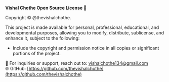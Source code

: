 **Vishal Chothe Open Source License 🌟**

Copyright © @thevishalchothe.

This project is made available for personal, professional, educational, and
developmental purposes, allowing you to modify, distribute, sublicense, and 
enhance it, subject to the following:

- Include the copyright and permission notice in all copies or significant
  portions of the project.



🔧 For inquiries or support, reach out to: vishalchothe134@gmail.com  
🌐 GitHub: [https://github.com/thevishalchothe](https://github.com/thevishalchothe)
